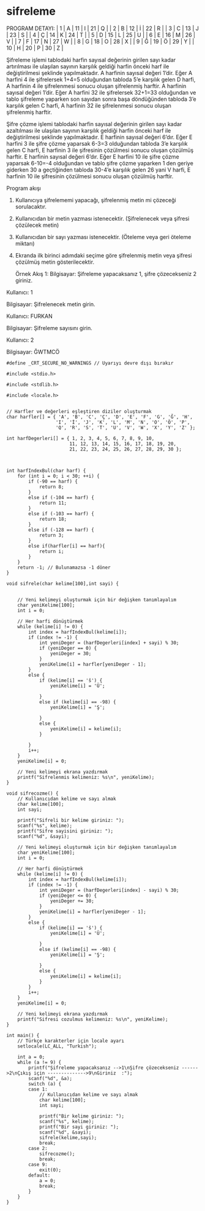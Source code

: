 # sifreleme

PROGRAM DETAYI:
|  1  |  A  | 11  |  I  | 21  |  Q  |
|  2  |  B  | 12  |  İ  | 22  |  R  |
|  3  |  C  | 13  |  J  | 23  |  S  |
|  4  |  Ç  | 14  |  K  | 24  |  T  |
|  5  |  D  | 15  |  L  | 25  |  U  |
|  6  |  E  | 16  |  M  | 26  |  V  |
|  7  |  F  | 17  |  N  | 27  |  W  |
|  8  |  G  | 18  |  O  | 28  |  X  |
|  9  |  Ğ  | 19  |  Ö  | 29  |  Y  |
| 10  |  H  | 20  |  P  | 30  |  Z  |

Şifreleme işlemi tablodaki harfin sayısal değerinin girilen sayı kadar artırılması ile ulaşılan sayının karşılık geldiği harfin önceki harf ile değiştirilmesi şeklinde yapılmaktadır. 
A harfinin sayısal değeri 1’dir. Eğer A harfini 4 ile şifrelersek 1+4=5 olduğundan tabloda 5’e karşılık gelen D harfi, A harfinin 4 ile şifrelenmesi sonucu oluşan şifrelenmiş harftir.
A harfinin sayısal değeri 1’dir. Eğer A harfini 32 ile şifrelersek 32+1=33 olduğundan ve tablo şifreleme yaparken son sayıdan sonra başa döndüğünden tabloda 3’e karşılık gelen C harfi, A harfinin 32 ile şifrelenmesi sonucu oluşan şifrelenmiş harftir. 

Şifre çözme işlemi tablodaki harfin sayısal değerinin girilen sayı kadar azaltılması ile ulaşılan sayının karşılık geldiği harfin önceki harf ile değiştirilmesi şeklinde yapılmaktadır.
E harfinin sayısal değeri 6’dır. Eğer E harfini 3 ile şifre çözme yaparsak 6-3=3 olduğundan tabloda 3’e karşılık gelen C harfi, E harfinin 3 ile şifresinin çözülmesi sonucu oluşan çözülmüş harftir.
E harfinin sayısal değeri 6’dır. Eğer E harfini 10 ile şifre çözme yaparsak 6-10=-4 olduğundan ve tablo şifre çözme yaparken 1 den geriye giderken 30 a geçtiğinden tabloda 30-4’e karşılık gelen 26 yani V harfi, E harfinin 10 ile şifresinin çözülmesi sonucu oluşan çözülmüş harftir.

Program akışı
1) Kullanıcıya şifrelememi yapacağı, şifrelenmiş metin mi çözeceği sorulacaktır.
2) Kullanıcıdan bir metin yazması istenecektir. (Şifrelenecek veya şifresi çözülecek metin)
3) Kullanıcıdan bir sayı yazması istenecektir. (Öteleme veya geri öteleme miktarı)
4) Ekranda ilk birinci adımdaki seçime göre şifrelenmiş metin veya şifresi çözülmüş metin gösterilecektir.

   Örnek Akış 1:
Bilgisayar:
Şifreleme yapacaksanız 1, şifre çözecekseniz 2 giriniz.

Kullanıcı:
1

Bilgisayar:
Şifrelenecek metin girin.

Kullanıcı:
FURKAN

Bilgisayar:
Şifreleme sayısını girin.

Kullanıcı:
2

Bilgisayar:
ĞWTMCÖ


```
#define _CRT_SECURE_NO_WARNINGS // Uyarıyı devre dışı bırakır

#include <stdio.h>

#include <stdlib.h>

#include <locale.h>


// Harfler ve değerleri eşleştiren diziler oluşturmak
char harfler[] = { 'A', 'B', 'C', 'Ç', 'D', 'E', 'F', 'G', 'Ğ', 'H',
                  'I', 'İ', 'J', 'K', 'L', 'M', 'N', 'O', 'Ö', 'P',
                  'Q', 'R', 'S', 'T', 'U', 'V', 'W', 'X', 'Y', 'Z' };

int harfDegerleri[] = { 1, 2, 3, 4, 5, 6, 7, 8, 9, 10,
                       11, 12, 13, 14, 15, 16, 17, 18, 19, 20,
                       21, 22, 23, 24, 25, 26, 27, 28, 29, 30 };



int harfIndexBul(char harf) {
    for (int i = 0; i < 30; ++i) {
        if (-90 == harf) {
            return 8;
        }
        else if (-104 == harf) {
            return 11;
        }
        else if (-103 == harf) {
            return 18;
        }
        else if (-128 == harf) {
            return 3;
        }
        else if(harfler[i] == harf){
            return i;
        }
    }
    return -1; // Bulunamazsa -1 döner
}

void sifrele(char kelime[100],int sayi) {
    

    // Yeni kelimeyi oluşturmak için bir değişken tanımlayalım
    char yeniKelime[100];
    int i = 0;

    // Her harfi dönüştürmek
    while (kelime[i] != 0) {
        int index = harfIndexBul(kelime[i]);
        if (index != -1) {
            int yeniDeger = (harfDegerleri[index] + sayi) % 30;
            if (yeniDeger == 0) {
                yeniDeger = 30;
            }
            yeniKelime[i] = harfler[yeniDeger - 1];
        }
        else {
            if (kelime[i] == 'š') {
                yeniKelime[i] = 'Ü';
                
            }
            else if (kelime[i] == -98) {
                yeniKelime[i] = 'Ş';
                
            }
            else {
                yeniKelime[i] = kelime[i];
            }
            
        }
        i++;
    }
    yeniKelime[i] = 0;

    // Yeni kelimeyi ekrana yazdırmak
    printf("Sifrelenmis kelimeniz: %s\n", yeniKelime);
}

void sifrecozme() {
    // Kullanıcıdan kelime ve sayı almak
    char kelime[100];
    int sayi;

    printf("Sifreli bir kelime giriniz: ");
    scanf("%s", kelime);
    printf("Sifre sayisini giriniz: ");
    scanf("%d", &sayi);

    // Yeni kelimeyi oluşturmak için bir değişken tanımlayalım
    char yeniKelime[100];
    int i = 0;

    // Her harfi dönüştürmek
    while (kelime[i] != 0) {
        int index = harfIndexBul(kelime[i]);
        if (index != -1) {
            int yeniDeger = (harfDegerleri[index] - sayi) % 30;
            if (yeniDeger <= 0) {
                yeniDeger += 30;
            }
            yeniKelime[i] = harfler[yeniDeger - 1];
        }
        else {
            if (kelime[i] == 'š') {
                yeniKelime[i] = 'Ü';

            }
            else if (kelime[i] == -98) {
                yeniKelime[i] = 'Ş';

            }
            else {
                yeniKelime[i] = kelime[i];
            }
        }
        i++;
    }
    yeniKelime[i] = 0;

    // Yeni kelimeyi ekrana yazdırmak
    printf("Sifresi cozulmus kelimeniz: %s\n", yeniKelime);
}

int main() {
    // Türkçe karakterler için locale ayarı
    setlocale(LC_ALL, "Turkish");

    int a = 0;
    while (a != 9) {
        printf("Şifreleme yapacaksanız -->1\nŞifre çözecekseniz ------>2\nÇıkış için -------------->9\nGiriniz  :");
        scanf("%d", &a);
        switch (a) {
        case 1:
            // Kullanıcıdan kelime ve sayı almak
            char kelime[100];
            int sayi;

            printf("Bir kelime giriniz: ");
            scanf("%s", kelime);
            printf("Bir sayi giriniz: ");
            scanf("%d", &sayi);
            sifrele(kelime,sayi);
            break;
        case 2:
            sifrecozme();
            break;
        case 9:
            exit(0);
        default:
            a = 0;
            break;
        }
    }
}
```
